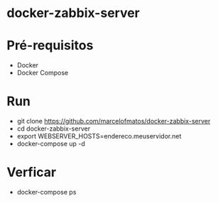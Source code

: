 # docker-zabbix-server

# Pré-requisitos

* Docker
* Docker Compose

# Run


* git clone https://github.com/marcelofmatos/docker-zabbix-server
* cd docker-zabbix-server
* export WEBSERVER_HOSTS=endereco.meuservidor.net
* docker-compose up -d

# Verficar

* docker-compose ps
